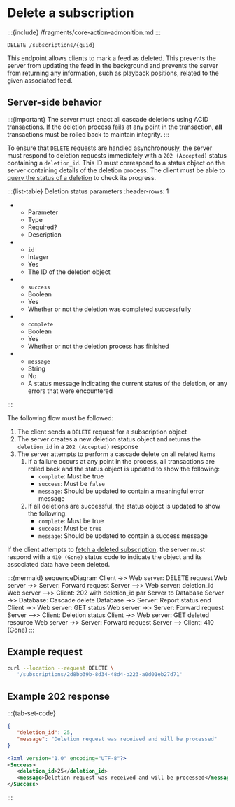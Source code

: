 # Delete a subscription

:::{include} /fragments/core-action-admonition.md
:::

```text
DELETE /subscriptions/{guid}
```

This endpoint allows clients to mark a feed as deleted. This prevents the server from updating the feed in the background and prevents the server from returning any information, such as playback positions, related to the given associated feed.

## Server-side behavior

:::{important}
The server must enact all cascade deletions using ACID transactions. If the deletion process fails at any point in the transaction, **all** transactions must be rolled back to maintain integrity.
:::

To ensure that `DELETE` requests are handled asynchronously, the server must respond to deletion requests immediately with a `202 (Accepted)` status containing a `deletion_id`. This ID must correspond to a status object on the server containing details of the deletion process. The client must be able to [query the status of a deletion](status.md) to check its progress.

:::{list-table} Deletion status parameters
:header-rows: 1

-  -  Parameter
   -  Type
   -  Required?
   -  Description
-  -  `id`
   -  Integer
   -  Yes
   -  The ID of the deletion object
-  -  `success`
   -  Boolean
   -  Yes
   -  Whether or not the deletion was completed successfully
-  -  `complete`
   -  Boolean
   -  Yes
   -  Whether or not the deletion process has finished
-  -  `message`
   -  String
   -  No
   -  A status message indicating the current status of the deletion, or any errors that were encountered

:::

The following flow must be followed:

1. The client sends a `DELETE` request for a subscription object
2. The server creates a new deletion status object and returns the `deletion_id` in a `202 (Accepted)` response
3. The server attempts to perform a cascade delete on all related items
   1. If a failure occurs at any point in the process, all transactions are rolled back and the status object is updated to show the following:
      -  `complete`: Must be true
      -  `success`: Must be `false`
      -  `message`: Should be updated to contain a meaningful error message
   2. If all deletions are successful, the status object is updated to show the following:
      -  `complete`: Must be true
      -  `success`: Must be `true`
      -  `message`: Should be updated to contain a success message

If the client attempts to [fetch a deleted subscription](get-single.md), the server must respond with a `410 (Gone)` status code to indicate the object and its associated data have been deleted.

:::{mermaid}
sequenceDiagram
Client ->> Web server: DELETE request
Web server ->> Server: Forward request
Server -->> Web server: deletion_id
Web server -->> Client: 202 with deletion_id
par Server to Database
Server ->> Database: Cascade delete
Database ->> Server: Report status
end
Client ->> Web server: GET status
Web server ->> Server: Forward request
Server -->> Client: Deletion status
Client ->> Web server: GET deleted resource
Web server ->> Server: Forward request
Server --> Client: 410 (Gone)
:::

## Example request

```bash
curl --location --request DELETE \
   '/subscriptions/2d8bb39b-8d34-48d4-b223-a0d01eb27d71'
```

## Example 202 response

:::{tab-set-code}

```json
{
   "deletion_id": 25,
   "message": "Deletion request was received and will be processed"
}
```

```xml
<?xml version="1.0" encoding="UTF-8"?>
<Success>
   <deletion_id>25</deletion_id>
   <message>Deletion request was received and will be processed</message>
</Success>
```

:::

